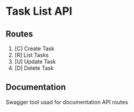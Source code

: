 # Task List API

## Routes
 1. [C] Create Task
 2. [R] List Tasks
 3. [U] Update Task
 4. [D] Delete Task

## Documentation
Swagger tool usad for documentation API routes